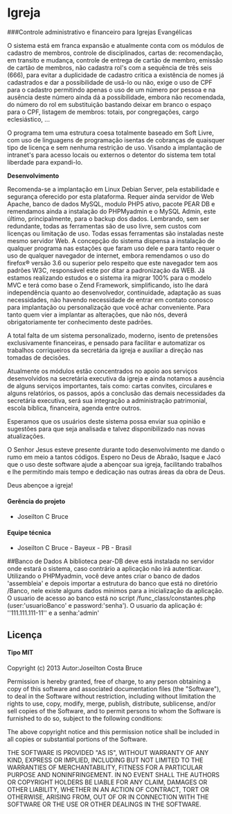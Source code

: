 Igreja
======

###Controle administrativo e financeiro para Igrejas Evangélicas

 O sistema está em franca expansão e atualmente conta com os módulos de cadastro de membros, controle de disciplinados, cartas de: recomendação, em transito e mudança, controle de entrega de cartão de membro, emissão de cartão de membros, não cadastra rol's com a sequência de três seis (666), para evitar a duplicidade de cadastro critica a existência de nomes já cadastrados e dar a possibilidade de usá-lo ou não, exige o uso de CPF para o cadastro permitindo apenas o uso de um número por pessoa e na ausência deste número ainda dá a possibilidade, embora não recomendada, do número do rol em substituição bastando deixar em branco o espaço para o CPF, listagem de membros: totais, por congregações, cargo eclesiástico, ...

  O programa tem uma estrutura coesa totalmente baseado em Soft Livre, com uso de linguagens de programação isentas de cobranças de quaisquer tipo de licença e sem nenhuma restrição de uso. Visando a implantação de intranet's para acesso locais ou externos o detentor do sistema tem total liberdade para expandi-lo.


__Desenvolvimento__

 Recomenda-se a implantação em Linux Debian Server, pela estabilidade e segurança oferecido por esta plataforma. Requer ainda servidor de Web Apache, banco de dados MySQL, modulo PHP5 ativo, pacote PEAR DB e remendamos ainda a instalação do PHPMyadmin e o MySQL Admin, este último, principalmente, para o backup dos dados. Lembrando, sem ser redundante, todas as ferramentas são de uso livre, sem custos com licenças ou limitação de uso. Todas essas ferramentas são instaladas neste mesmo servidor Web.
 A concepção do sistema dispensa a instalação de qualquer programa nas estações que faram uso dele e para tanto requer o uso de qualquer navegador de internet, embora remendamos o uso do firefox® versão 3.6 ou superior pelo respeito que este navegador tem aos padrões W3C, responsável este por ditar a padronização da WEB.
 Já estamos realizando estudos e o sistema ira migrar 100% para o modelo MVC e terá como base o Zend Framework, simplificando, isto lhe dará independência quanto ao desenvolvedor, continuidade, adaptação as suas necessidades, não havendo necessidade de entrar em contato conosco para implantação ou personalização que você achar conveniente. Para tanto quem vier a implantar as alterações, que não nós, deverá obrigatoriamente ter conhecimento deste padrões.

  A total falta de um sistema personalizado, moderno, isento de pretensões exclusivamente financeiras, e pensado para facilitar e automatizar os trabalhos corriqueiros da secretária da igreja e auxiliar a direção nas tomadas de decisões.

  Atualmente os módulos estão concentrados no apoio aos serviços desenvolvidos na secretária executiva da igreja e ainda notamos a ausência de alguns serviços importantes, tais como: cartas convites, circulares e alguns relatórios, os passos, após a conclusão das demais necessidades da secretária executiva, será sua integração a administração patrimonial, escola bíblica, financeira, agenda entre outros.

  Esperamos que os usuários deste sistema possa enviar sua opinião e sugestões para que seja analisada e talvez disponibilizado nas novas atualizações.

  O Senhor Jesus esteve presente durante todo desenvolvimento me dando o rumo em meio a tantos códigos. Espero no Deus de Abraão, Isaque e Jacó que o uso deste software ajude a abençoar sua igreja, facilitando trabalhos e lhe permitindo mais tempo e dedicação nas outras áreas da obra de Deus.

   Deus abençoe a igreja!

#### Gerência do projeto
- Joseilton C Bruce

#### Equipe técnica
- Joseilton C Bruce - Bayeux - PB - Brasil

##Banco de Dados
 A biblioteca pear-DB deve está instalada no servidor onde estará o sistema, caso contrário a aplicação não irá autenticar.
 Utilizando o PHPMyadmin, você deve antes criar o banco de dados 'assembleia' e depois importar a estrutura do banco que está no diretório /Banco, nele existe alguns dados mínimos para a inicialização da aplicação.
 O usuario de acesso ao banco está no script /func_class/constantes.php (user:'usuarioBanco' e password:'senha').
 O usuario da aplicação é: ''111.111.111-11'' e a senha:'admin'

## Licença

#### __Tipo MIT__
 Copyright (c) 2013 Autor:Joseilton Costa Bruce

 Permission is hereby granted, free of charge, to any person obtaining a copy
 of this software and associated documentation files (the "Software"), to deal
 in the Software without restriction, including without limitation the rights
 to use, copy, modify, merge, publish, distribute, sublicense, and/or sell
 copies of the Software, and to permit persons to whom the Software is
 furnished to do so, subject to the following conditions:

 The above copyright notice and this permission notice shall be included in
 all copies or substantial portions of the Software.

 THE SOFTWARE IS PROVIDED "AS IS", WITHOUT WARRANTY OF ANY KIND, EXPRESS OR
 IMPLIED, INCLUDING BUT NOT LIMITED TO THE WARRANTIES OF MERCHANTABILITY,
 FITNESS FOR A PARTICULAR PURPOSE AND NONINFRINGEMENT. IN NO EVENT SHALL THE
 AUTHORS OR COPYRIGHT HOLDERS BE LIABLE FOR ANY CLAIM, DAMAGES OR OTHER
 LIABILITY, WHETHER IN AN ACTION OF CONTRACT, TORT OR OTHERWISE, ARISING FROM,
 OUT OF OR IN CONNECTION WITH THE SOFTWARE OR THE USE OR OTHER DEALINGS IN
 THE SOFTWARE.


